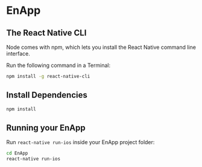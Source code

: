# EnApp

## The React Native CLI 
Node comes with npm, which lets you install the React Native command line interface.

Run the following command in a Terminal:

```bash
npm install -g react-native-cli
```

## Install Dependencies

```bash
npm install
```

## Running your EnApp
Run `react-native run-ios` inside your EnApp project folder:

```bash
cd EnApp
react-native run-ios
```
